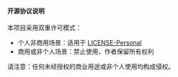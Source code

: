 #### 开源协议说明

本项目采用双重许可模式：
- 个人非商用场景：适用于 [LICENSE-Personal](./LICENSE-Personal)
- 商用或非个人场景：禁止使用，作者保留所有权利

请注意：任何未经授权的商业用途或非个人使用均构成侵权。
